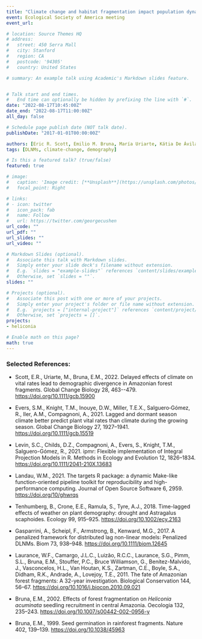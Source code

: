 ```yaml
---
title: "Climate change and habitat fragmentation impact population dynamics of a tropical understory plant"
event: Ecological Society of America meeting
event_url:

# location: Source Themes HQ
# address:
#   street: 450 Serra Mall
#   city: Stanford
#   region: CA
#   postcode: '94305'
#   country: United States

# summary: An example talk using Academic's Markdown slides feature.


# Talk start and end times.
#   End time can optionally be hidden by prefixing the line with `#`.
date: "2022-08-17T10:45:00Z"
date_end: "2022-08-17T11:00:00Z"
all_day: false

# Schedule page publish date (NOT talk date).
publishDate: "2017-01-01T00:00:00Z"

authors: [Eric R. Scott, Emilio M. Bruna, María Uriarte, Kátia De Ávila Fernandes]
tags: [DLNMs, climate-change, demography]

# Is this a featured talk? (true/false)
featured: true

# image:
#   caption: 'Image credit: [**Unsplash**](https://unsplash.com/photos/bzdhc5b3Bxs)'
#   focal_point: Right

# links:
# - icon: twitter
#   icon_pack: fab
#   name: Follow
#   url: https://twitter.com/georgecushen
url_code: ""
url_pdf: ""
url_slides: ""
url_video: ""

# Markdown Slides (optional).
#   Associate this talk with Markdown slides.
#   Simply enter your slide deck's filename without extension.
#   E.g. `slides = "example-slides"` references `content/slides/example-slides.md`.
#   Otherwise, set `slides = ""`.
slides: ""

# Projects (optional).
#   Associate this post with one or more of your projects.
#   Simply enter your project's folder or file name without extension.
#   E.g. `projects = ["internal-project"]` references `content/project/deep-learning/index.md`.
#   Otherwise, set `projects = []`.
projects:
- heliconia

# Enable math on this page?
math: true
---
```


### Selected References:

- Scott, E.R., Uriarte, M., Bruna, E.M., 2022. Delayed effects of climate on vital rates lead to demographic divergence in Amazonian forest fragments. Global Change Biology 28, 463--479. <https://doi.org/10.1111/gcb.15900>

- Evers, S.M., Knight, T.M., Inouye, D.W., Miller, T.E.X., Salguero‐Gómez, R., Iler, A.M., Compagnoni, A., 2021. Lagged and dormant season climate better predict plant vital rates than climate during the growing season. Global Change Biology 27, 1927–1941. <https://doi.org/10.1111/gcb.15519>

- Levin, S.C., Childs, D.Z., Compagnoni, A., Evers, S., Knight, T.M., Salguero-Gómez, R., 2021. ipmr: Flexible implementation of Integral Projection Models in R. Methods in Ecology and Evolution 12, 1826–1834. <https://doi.org/10.1111/2041-210X.13683>

- Landau, W.M., 2021. The targets R package: a dynamic Make-like function-oriented pipeline toolkit for reproducibility and high-performance computing. Journal of Open Source Software 6, 2959. <https://doi.org/10/ghwrqs>

- Tenhumberg, B., Crone, E.E., Ramula, S., Tyre, A.J., 2018. Time-lagged effects of weather on plant demography: drought and Astragalus scaphoides. Ecology 99, 915–925. <https://doi.org/10.1002/ecy.2163>

- Gasparrini, A., Scheipl, F., Armstrong, B., Kenward, M.G., 2017. A penalized framework for distributed lag non-linear models: Penalized DLNMs. Biom 73, 938–948. https://doi.org/10.1111/biom.12645

- Laurance, W.F., Camargo, J.L.C., Luizão, R.C.C., Laurance, S.G., Pimm, S.L., Bruna, E.M., Stouffer, P.C., Bruce Williamson, G., Benítez-Malvido, J., Vasconcelos, H.L., Van Houtan, K.S., Zartman, C.E., Boyle, S.A., Didham, R.K., Andrade, A., Lovejoy, T.E., 2011. The fate of Amazonian forest fragments: A 32-year investigation. Biological Conservation 144, 56–67. <https://doi.org/10.1016/j.biocon.2010.09.021>

- Bruna, E.M., 2002. Effects of forest fragmentation on *Heliconia acuminata* seedling recruitment in central Amazonia. Oecologia 132, 235–243. <https://doi.org/10.1007/s00442-002-0956-y>

- Bruna, E.M., 1999. Seed germination in rainforest fragments. Nature 402, 139–139. <https://doi.org/10.1038/45963>











